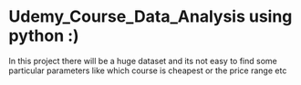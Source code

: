 # Udemy_Course_Data_Analysis using python :)

In this project there will be a huge dataset and its not easy to find some particular parameters like which course is cheapest or the price range etc

